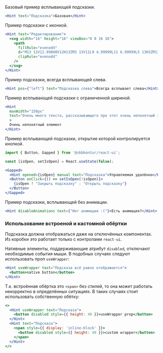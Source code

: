 Базовый пример всплывающей подсказки.

```jsx harmony
<Hint text="Подсказка">Базовая</Hint>
```

Пример подсказки с иконкой.

```jsx harmony
<Hint text="Редактирование">
  <svg width="16" height="16" viewBox="0 0 16 16">
    <path
      fillRule="evenodd"
      d="M13 12V12.998H8V12H13ZM3 13V11L9 4.99999L11 6.99999L5 13H3ZM13 5L11.5 6.5L9.5 4.5L11 3L13 5Z"
      clipRule="evenodd"
    />
  </svg>
</Hint>
```

Пример подсказки, всегда всплывающей слева.

```jsx harmony
<Hint pos={"left"} text="Подсказка слева">Всегда всплывает слева</Hint>
```

Пример всплывающей подсказки с ограниченной шириной.
```jsx harmony
<Hint
  maxWidth="150px"
  text="Очень много текста, рассказывающего про этот очень непонятный элемент"
  >
  Очень непонятный элемент
</Hint>
```

Пример всплывающей подсказки, открытие которой контролируется кнопкой.

```jsx harmony
import { Button, Gapped } from '@skbkontur/react-ui';

const [isOpen, setIsOpen] = React.useState(false);

<Gapped>
  <Hint opened={isOpen} manual text="Подсказка">Управляемая удалённо</Hint>
  <Button onClick={() => setIsOpen(!isOpen)}>
    {isOpen ? "Закрыть подсказку" : "Открыть подсказку"}
  </Button>
</Gapped>
```

Пример подсказки, всплывающей без анимации.

```jsx harmony
<Hint disableAnimations text={"Нет анимации :("}>Есть анимация?</Hint>
```

### Использование встроеной и кастомной обёртки

Подсказка должна отображаться даже на отключённых компонентах. Из коробки это работает только с контролами `react-ui`. 

Нативные элементы, поддерживающие атрибут `disabled`, отключают необходимые события мыши.
В подобных случаях следуют использовать проп `useWrapper`:

```jsx harmony
<Hint useWrapper text="Подсказа всё равно отображается">
  <button>native button</button>
</Hint>
```

Т.к. встроённая обёртка это `<span>` без стилей, то она может работать некорректно в определённых ситуациях.
В таких случаях стоит использовать собственную обётку:

```jsx harmony
<>
  <Hint useWrapper text="Подсказа">
    <button disabled style={{ height: 40 }}>useWrapper prop</button>
  </Hint>
  <Hint text="Подсказа">
    <span style={{ display: 'inline-block' }}>
      <button disabled style={{ height: 40 }}>custom wrapper</button>
    </span>
  </Hint>
</>
```
